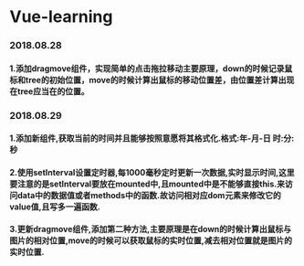 # Vue-learning

### 2018.08.28
#### 1.添加dragmove组件，实现简单的点击拖拉移动主要原理，down的时候记录鼠标和tree的初始位置，move的时候计算出鼠标的移动位置差，由位置差计算出现在tree应当在的位置。

### 2018.08.29
#### 1.添加新组件,获取当前的时间并且能够按照意愿将其格式化.格式:年-月-日 时:分:秒
#### 2.使用setInterval设置定时器,每1000毫秒定时更新一次数据,实时显示时间,这里要注意的是setInterval要放在mounted中,且mounted中是不能够直接this.来访问data中的数据值或者methods中的函数.故访问相对应dom元素来修改它的value值,且写多一遍函数.
#### 3.更新dragmove组件,添加第二种方法,主要原理是在down的时候计算出鼠标与图片的相对位置,move的时候可以获取鼠标的实时位置,减去相对位置就是图片的实时位置.

